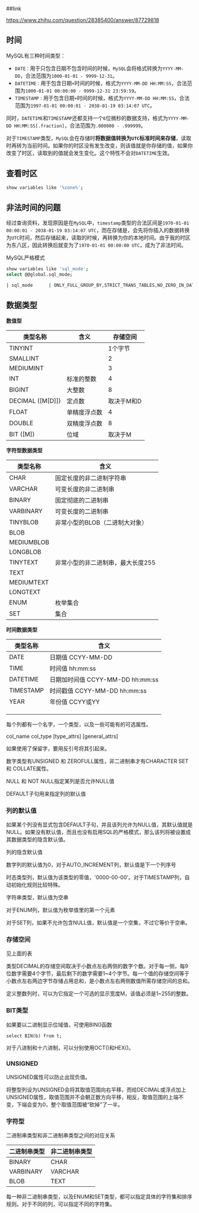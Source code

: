 ##link

https://www.zhihu.com/question/28385400/answer/87729818



## 时间

MySQL有三种时间类型：

- `DATE：`用于只包含日期不包含时间的时候，`MySQL`会将格式转换为`YYYY-MM-DD`，合法范围为`1000-01-01 - 9999-12-31`。
- `DATETIME：`用于包含日期`+`时间的时候，格式为`YYYY-MM-DD HH:MM:SS`，合法范围为`1000-01-01 00:00:00 - 9999-12-31 23:59:59`。
- `TIMESTAMP：`用于包含日期`+`时间的时候，格式为`YYYY-MM-DD HH:MM:SS`，合法范围为`1997-01-01 00:00:01 - 2038-01-19 03:14:07 UTC`。

同时，`DATETIME`和`TIMESTAMP`还都支持一个`6`位微秒的数据支持，格式为`YYYY-MM-DD HH:MM:SS[.fraction]`，合法范围为`.000000 - .999999`。

对于`TIMESTAMP`类型，`MySQL`会在存储时**将数据值转换为`UTC`标准时间来存储**，读取时再转为当前时间。如果你的时区没有发生改变，则该值就是你存储的值，如果你改变了时区，读取到的值就会发生变化。这个特性不会对`DATETIME`生效。



## 查看时区

```bash 
show variables like '%zone%';
```



## 非法时间的问题

经过查询资料，发现原因是在`MySQL`中，`timestamp`类型的合法区间是`1970-01-01 00:00:01 - 2038-01-19 03:14:07 UTC`，而在存储是，会先将你插入的数据转换为`UTC`时间，然后存储起来，读取的时候，再转换为你的本地时间。由于我的时区为东八区，因此转换后就变为了`1970-01-01 00:00:00 UTC`，成为了非法时间。



MySQL严格模式

```bash
show variables like 'sql_mode';
select @@global.sql_mode;

| sql_mode      | ONLY_FULL_GROUP_BY,STRICT_TRANS_TABLES,NO_ZERO_IN_DATE,NO_ZERO_DATE,ERROR_FOR_DIVISION_BY_ZERO,NO_AUTO_CREATE_USER,NO_ENGINE_SUBSTITUTION |
```



## 数据类型

**数值型**

| 类型名称         | 含义         | 存储空间   |
| ---------------- | ------------ | ---------- |
| TINYINT          |              | 1个字节    |
| SMALLINT         |              | 2          |
| MEDIUMINT        |              | 3          |
| INT              | 标准的整数   | 4          |
| BIGINT           | 大整数       | 8          |
| DECIMAL ([M[D]]) | 定点数       | 取决于M和D |
| FLOAT            | 单精度浮点数 | 4          |
| DOUBLE           | 双精度浮点数 | 8          |
| BIT ([M])        | 位域         | 取决于M    |



**字符型数据类型**

| 类型名称   | 含义                              |
| ---------- | --------------------------------- |
| CHAR       | 固定长度的非二进制字符串          |
| VARCHAR    | 可变长度的非二进制串              |
| BINARY     | 固定彻底的二进制串                |
| VARBINARY  | 可变长度的二进制串                |
| TINYBLOB   | 非常小型的BLOB（二进制大对象）    |
| BLOB       |                                   |
| MEDIUMBLOB |                                   |
| LONGBLOB   |                                   |
| TINYTEXT   | 非常小型的非二进制串，最大长度255 |
| TEXT       |                                   |
| MEDIUMTEXT |                                   |
| LONGTEXT   |                                   |
| ENUM       | 枚举集合                          |
| SET        | 集合                              |



**时间数据类型**

| 类型名称  | 含义                             |
| --------- | -------------------------------- |
| DATE      | 日期值 CCYY-MM-DD                |
| TIME      | 时间值 hh:mm:ss                  |
| DATETIME  | 日期加时间值 CCYY-MM-DD hh:mm:ss |
| TIMESTAMP | 时间戳值 CCYY-MM-DD hh:mm:ss     |
| YEAR      | 年份值 CCYY或YY                  |
|           |                                  |
|           |                                  |
|           |                                  |



每个列都有一个名字，一个类型，以及一些可能有的可选属性。

col_name col_type [type_attrs] [general_attrs]

如果使用了保留字，要用反引号将其引起来。

数字类型有UNSIGNED 和 ZEROFULL属性，非二进制串才有CHARACTER SET 和 COLLATE属性。

NULL 和 NOT NULL指定某列是否允许NULL值

DEFAULT子句用来指定列的默认值



### 列的默认值

如果某个列没有显式包含DEFAULT子句，并且该列允许为NULL值，其默认值就是NULL。如果没有默认值，而且也没有启用SQL的严格模式，那么该列将被设置成其数据类型的隐含默认值。

列的隐含默认值

数字列的默认值为0，对于AUTO_INCREMENT列，默认值是下一个列序号

时态类型列，默认值为该类型的零值，'0000-00-00'。对于TIMESTAMP列，自动初始化规则比较特殊。

字符串类型，默认值为空串

对于ENUM列，默认值为枚举值里的第一个元素

对于SET列，如果不允许包含NULL值，默认值是一个空集，不过它等价于空串。

### 存储空间

见上面的表

类型DECIMAL的存储空间取决于小数点左右两侧的数字个数。对于每一侧，每9位数字需要4个字节，最后剩下的数字需要1~4个字节。每一个值的存储空间等于小数点左右两边字节存储占用总和，是小数点左右两侧数值所需存储空间的总和。



定义整数列时，可以为它指定一个可选的显示宽度M，该值必须是1~255的整数。



### BIT类型

如果要以二进制显示位域值，可使用BIN()函数

```
select BIN(b) from t;
```

对于八进制和十六进制，可以分别使用OCT()和HEX()。

### UNSIGNED

UNSIGNED属性可以防止出现负值。

将整型列设为UNSIGNED会将其取值范围向右平移，而给DECIMAL或浮点加上UNSIGNED属性，取值范围并不会朝正数方向平移，相反，取值范围的上端不变，下端会变为0，整个取值范围被“砍掉”了一半。

### 字符型

二进制串类型和非二进制串类型之间的对应关系 

| 二进制串类型 | 非二进制串类型 |
| ------------ | -------------- |
| BINARY       | CHAR           |
| VARBINARY    | VARCHAR        |
| BLOB         | TEXT           |

每一种非二进制串类型，以及ENUM和SET类型，都可以指定具体的字符集和排序规则。对于不同的列，可以指定不同的字符集。